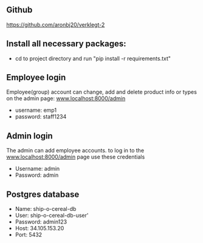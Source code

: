 ## Github
https://github.com/aronbj20/verklegt-2

## Install all necessary packages:
* cd to project directory and run "pip install -r requirements.txt"

## Employee login
Employee(group) account can change, add and delete product info or types on the admin page: www.localhost:8000/admin
* username: emp1
* password: staff1234

## Admin login
The admin can add employee accounts.
to log in to the www.localhost:8000/admin page use these credentials
* Username: admin
* Password: admin

## Postgres database
* Name: ship-o-cereal-db
* User: ship-o-cereal-db-user'
* Password: admin123
* Host: 34.105.153.20
* Port: 5432

